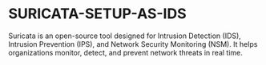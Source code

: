 # SURICATA-SETUP-AS-IDS
Suricata is an open-source tool designed for Intrusion Detection (IDS), Intrusion Prevention (IPS), and Network Security Monitoring (NSM). It helps organizations monitor, detect, and prevent network threats in real time.
